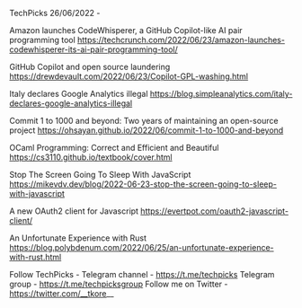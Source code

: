 TechPicks 26/06/2022 -

Amazon launches CodeWhisperer, a GitHub Copilot-like AI pair programming tool
https://techcrunch.com/2022/06/23/amazon-launches-codewhisperer-its-ai-pair-programming-tool/

GitHub Copilot and open source laundering
https://drewdevault.com/2022/06/23/Copilot-GPL-washing.html

Italy declares Google Analytics illegal
https://blog.simpleanalytics.com/italy-declares-google-analytics-illegal

Commit 1 to 1000 and beyond: Two years of maintaining an open-source project
https://ohsayan.github.io/2022/06/commit-1-to-1000-and-beyond

OCaml Programming: Correct and Efficient and Beautiful
https://cs3110.github.io/textbook/cover.html

Stop The Screen Going To Sleep With JavaScript
https://mikevdv.dev/blog/2022-06-23-stop-the-screen-going-to-sleep-with-javascript

A new OAuth2 client for Javascript
https://evertpot.com/oauth2-javascript-client/

An Unfortunate Experience with Rust
https://blog.polybdenum.com/2022/06/25/an-unfortunate-experience-with-rust.html

Follow TechPicks -
Telegram channel - https://t.me/techpicks
Telegram group - https://t.me/techpicksgroup
Follow me on Twitter - https://twitter.com/__tkore__